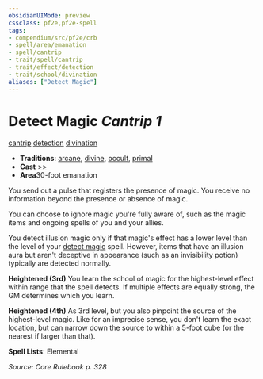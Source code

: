 ```yaml
---
obsidianUIMode: preview
cssclass: pf2e,pf2e-spell
tags:
- compendium/src/pf2e/crb
- spell/area/emanation
- spell/cantrip
- trait/spell/cantrip
- trait/effect/detection
- trait/school/divination
aliases: ["Detect Magic"]
---
```

# Detect Magic *Cantrip 1*   
[cantrip](cantrip.md)  [detection](detection.md)  [divination](divination.md)  

- **Traditions**: [arcane](arcane.md), [divine](divine.md), [occult](occult.md), [primal](primal.md)
- **Cast** [>>](chapter-9-playing-the-game.md#Actions "Two-Action") 
- **Area**30-foot emanation

You send out a pulse that registers the presence of magic. You receive no information beyond the presence or absence of magic.

You can choose to ignore magic you're fully aware of, such as the magic items and ongoing spells of you and your allies.

You detect illusion magic only if that magic's effect has a lower level than the level of your [detect magic](../../../..//TTRPGShare-Pathfinder-2E-Vault/compendium/spells/detect-magic.md) spell. However, items that have an illusion aura but aren't deceptive in appearance (such as an invisibility potion) typically are detected normally.

**Heightened (3rd)** You learn the school of magic for the highest-level effect within range that the spell detects. If multiple effects are equally strong, the GM determines which you learn.

**Heightened (4th)** As 3rd level, but you also pinpoint the source of the highest-level magic. Like for an imprecise sense, you don't learn the exact location, but can narrow down the source to within a 5-foot cube (or the nearest if larger than that).

**Spell Lists**: Elemental

*Source: Core Rulebook p. 328*